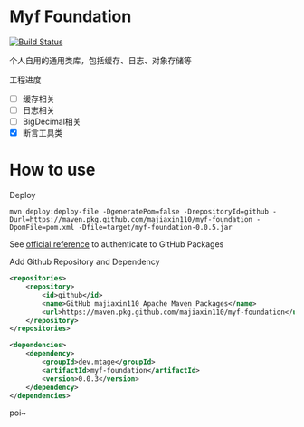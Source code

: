 # Myf Foundation
[![Build Status](https://img.shields.io/teamcity/http/139.9.113.182:8111/s/MyfFoundation_Build.svg?label=TC%20build)](http://139.9.113.182:8111/viewType.html?buildTypeId=MyfFoundation_Build&guest=guest)

个人自用的通用类库，包括缓存、日志、对象存储等

工程进度
- [ ] 缓存相关
- [ ] 日志相关
- [ ] BigDecimal相关
- [x] 断言工具类

# How to use
Deploy
```
mvn deploy:deploy-file -DgeneratePom=false -DrepositoryId=github -Durl=https://maven.pkg.github.com/majiaxin110/myf-foundation -DpomFile=pom.xml -Dfile=target/myf-foundation-0.0.5.jar
```


See [official reference](https://help.github.com/en/github/managing-packages-with-github-packages/configuring-apache-maven-for-use-with-github-packages#authenticating-to-github-packages) to authenticate to GitHub Packages

Add Github Repository and Dependency
```xml
<repositories>
    <repository>
        <id>github</id>
        <name>GitHub majiaxin110 Apache Maven Packages</name>
        <url>https://maven.pkg.github.com/majiaxin110/myf-foundation</url>
    </repository>
</repositories>

<dependencies>
    <dependency>
        <groupId>dev.mtage</groupId>
        <artifactId>myf-foundation</artifactId>
        <version>0.0.3</version>
    </dependency>
</dependencies>
```

poi~